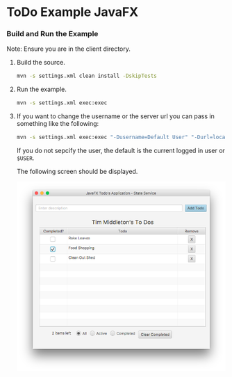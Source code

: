# ToDo Example JavaFX

### Build and Run the Example

Note: Ensure you are in the client directory.

1. Build the source.

    ```bash
    mvn -s settings.xml clean install -DskipTests
    ```
  
2. Run the example.

    ```bash
    mvn -s settings.xml exec:exec
    ```
 
3. If you want to change the username or the server url you can pass in
   something like the following:

   ```bash
   mvn -s settings.xml exec:exec "-Dusername=Default User" "-Durl=localhost:1408"
   ```  

   If you do not sepcify the user, the default is the current logged in user or `$USER`.

   The following screen should be displayed.
   
   ![Todos JavaFX Application](img/javafx-todos.png)
